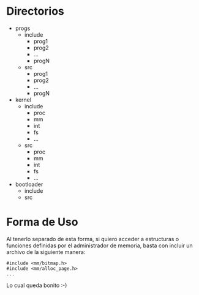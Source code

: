 # Directorios #
  * progs
    * include
      * prog1
      * prog2
      * ...
      * progN
    * src
      * prog1
      * prog2
      * ...
      * progN
  * kernel
    * include
      * proc
      * mm
      * int
      * fs
      * ...
    * src
      * proc
      * mm
      * int
      * fs
      * ...
  * bootloader
    * include
    * src

# Forma de Uso #
Al tenerlo separado de esta forma, si quiero acceder a estructuras o funciones definidas por el administrador de memoria, basta con incluir un archivo de la siguiente manera:

```
#include <mm/bitmap.h>
#include <mm/alloc_page.h>
...
```

Lo cual queda bonito :-)
